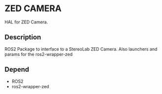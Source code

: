 # ZED CAMERA

HAL for ZED Camera.

## Description

ROS2 Package to interface to a StereoLab ZED Camera.
Also launchers and params for the ros2-wrapper-zed

## Depend

- ROS2
- ros2-wrapper-zed
